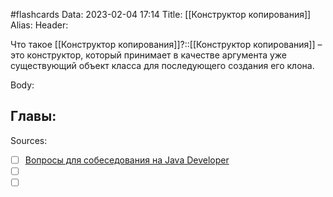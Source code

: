 #flashcards
Data: 2023-02-04 17:14
Title: [[Конструктор копирования]]
Alias:
Header:

Что такое [[Конструктор копирования]]?::[[Конструктор копирования]] – это конструктор, который принимает в качестве аргумента уже существующий объект класса для последующего создания его клона.



Body:






Главы:
-


Sources:
- [ ] [Вопросы для собеседования на Java Developer](https://github.com/enhorse/java-interview/blob/master/README.md#%D0%9E%D0%9E%D0%9F)
- [ ] []()
- [ ] []()
